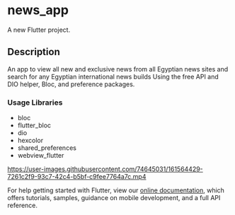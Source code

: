 # news_app

A new Flutter project.

## Description
 An app to view all new and exclusive news from all Egyptian
 news sites and search for any Egyptian international news builds
 Using the free API and DIO helper, Bloc, and preference
 packages.
 
 ### Usage Libraries
  - bloc
  - flutter_bloc
  - dio
  - hexcolor
  - shared_preferences
  - webview_flutter

https://user-images.githubusercontent.com/74645031/161564429-7261c2f9-93c7-42c4-b5bf-c9fee7764a7c.mp4

For help getting started with Flutter, view our
[online documentation](https://flutter.dev/docs), which offers tutorials,
samples, guidance on mobile development, and a full API reference.
